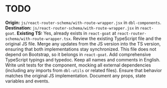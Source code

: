 # TODO

**Origin:** `js/react-router-schema/with-route-wrapper.jsx` in `dbl-components`.
**Destination:** `js/react-router-schema/with-route-wrapper.jsx` in `react-goat`.
**Existing TS:** Yes, already exists in `react-goat` at `react-router-schema/with-route-wrapper.tsx`.
Review the existing TypeScript file and the original JS file. Merge any updates from the JS version into the TS version, ensuring that both implementations stay synchronized.
This file does not depend on Bootstrap, so it belongs in `react-goat`.
Add comprehensive TypeScript typings and typedoc. Keep all names and comments in English.
Write unit tests for the component, mocking all external dependencies (including any imports from `dbl-utils` or related files). Ensure that behavior matches the original JS implementation.
Document any props, state variables and events.